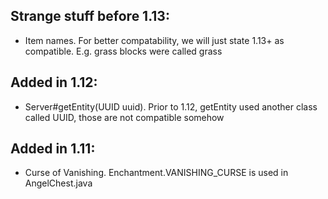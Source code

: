 ## Strange stuff before 1.13:
- Item names. For better compatability, we will just state 1.13+ as compatible. E.g. grass blocks were called grass

## Added in 1.12:
- Server#getEntity(UUID uuid). Prior to 1.12, getEntity used another class called UUID, those are not compatible somehow

## Added in 1.11:
- Curse of Vanishing. Enchantment.VANISHING_CURSE is used in AngelChest.java